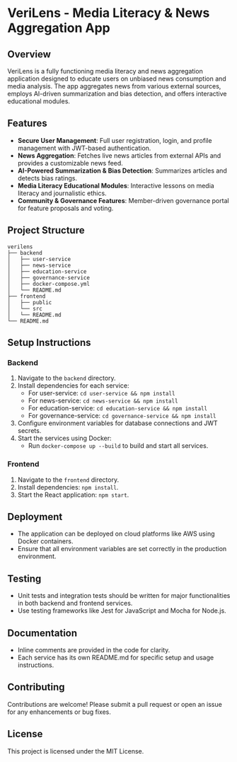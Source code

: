 # VeriLens - Media Literacy & News Aggregation App

## Overview
VeriLens is a fully functioning media literacy and news aggregation application designed to educate users on unbiased news consumption and media analysis. The app aggregates news from various external sources, employs AI-driven summarization and bias detection, and offers interactive educational modules.

## Features
- **Secure User Management**: Full user registration, login, and profile management with JWT-based authentication.
- **News Aggregation**: Fetches live news articles from external APIs and provides a customizable news feed.
- **AI-Powered Summarization & Bias Detection**: Summarizes articles and detects bias ratings.
- **Media Literacy Educational Modules**: Interactive lessons on media literacy and journalistic ethics.
- **Community & Governance Features**: Member-driven governance portal for feature proposals and voting.

## Project Structure
```
verilens
├── backend
│   ├── user-service
│   ├── news-service
│   ├── education-service
│   ├── governance-service
│   ├── docker-compose.yml
│   └── README.md
├── frontend
│   ├── public
│   └── src
│   └── README.md
└── README.md
```

## Setup Instructions

### Backend
1. Navigate to the `backend` directory.
2. Install dependencies for each service:
   - For user-service: `cd user-service && npm install`
   - For news-service: `cd news-service && npm install`
   - For education-service: `cd education-service && npm install`
   - For governance-service: `cd governance-service && npm install`
3. Configure environment variables for database connections and JWT secrets.
4. Start the services using Docker:
   - Run `docker-compose up --build` to build and start all services.

### Frontend
1. Navigate to the `frontend` directory.
2. Install dependencies: `npm install`.
3. Start the React application: `npm start`.

## Deployment
- The application can be deployed on cloud platforms like AWS using Docker containers.
- Ensure that all environment variables are set correctly in the production environment.

## Testing
- Unit tests and integration tests should be written for major functionalities in both backend and frontend services.
- Use testing frameworks like Jest for JavaScript and Mocha for Node.js.

## Documentation
- Inline comments are provided in the code for clarity.
- Each service has its own README.md for specific setup and usage instructions.

## Contributing
Contributions are welcome! Please submit a pull request or open an issue for any enhancements or bug fixes.

## License
This project is licensed under the MIT License.
